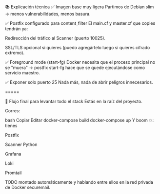 📚 Explicación técnica
✅ Imagen base muy ligera
Partimos de Debian slim → menos vulnerabilidades, menos basura.

✅ Postfix configurado para content_filter
El main.cf y master.cf que copies tendrán ya:

Redirección del tráfico al Scanner (puerto 10025).

SSL/TLS opcional si quieres (puedo agregártelo luego si quieres cifrado extremo).

✅ Foreground mode (start-fg)
Docker necesita que el proceso principal no se "muera" → postfix start-fg hace que se quede ejecutándose como servicio maestro.

✅ Exponer solo puerto 25
Nada más, nada de abrir peligros innecesarios.

=====

🚀 Flujo final para levantar todo el stack
Estás en la raíz del proyecto.

Corres:

bash
Copiar
Editar
docker-compose build
docker-compose up
Y boom 💥: tienes

Postfix

Scanner Python

Grafana

Loki

Promtail

TODO montado automáticamente y hablando entre ellos en la red privada de Docker securemail.